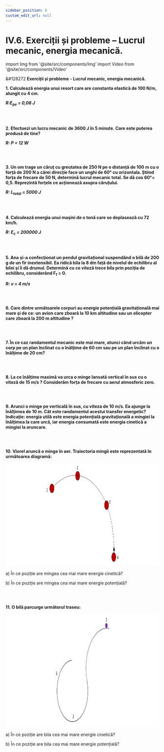 ```yaml
---
sidebar_position: 6
custom_edit_url: null
---
```


# IV.6. Exerciții și probleme – Lucrul mecanic, energia mecanică.




import Img from '@site/src/components/Img'
import Video from '@site/src/components/Video'






<div class="alert alert--warning" role="alert">

&#128272 **Exerciții și probleme - Lucrul mecanic, energia mecanică.**




**1. Calculează energia unui resort care are constanta elastică de 100 N/m, alungit cu 4 cm.**		

***R:E<sub>pe</sub> = 0,08 J***


<br></br>

**2. Efectuezi un lucru mecanic de 3600 J în 5 minute. Care este puterea produsă de tine?**

***R: P = 12 W***

<br></br>


**3. Un om trage un căruț cu greutatea de 250 N pe o distanță de 100 m cu o forță de 200 N a cărei direcție face un unghi de 60° cu orizontala. Știind forța de frecare de 50 N, determină lucrul mecanic total. Se dă cos 60°= 0,5. Reprezintă forțele ce acționează asupra căruțului.**	

***R: L<sub>total</sub> = 5000 J***



<br></br>


**4. Calculează energia unui mașini de o tonă care se deplasează cu 72 km/h.**

***R: E<sub>c</sub> = 200000 J*** 


<br></br>


**5. Ana și-a confecționat un pendul gravitațional suspendând o bilă de 200 g de un fir inextensibil. Ea ridică bila la 8 dm față de nivelul de echilibru al bilei și îi dă drumul. Determină cu ce viteză trece bila prin poziția de echilibru, considerând F<sub>f</sub> = 0.**	

***R: v = 4 m/s***	

<br></br>


**6. Care dintre următoarele corpuri au energie potențială gravitațională mai mare și de ce: un avion care zboară la 10 km altitudine sau un elicopter care zboară la 200 m altitudine ?**


<br></br>



**7. În ce caz randamentul mecanic este mai mare, atunci când urcăm un corp pe un plan înclinat cu o înălțime de 60 cm sau pe un plan înclinat cu o înălțime de 20 cm?**

<br></br>


**8. La ce înălțime maximă va urca o minge lansată vertical în sus cu o viteză de 15 m/s ? Considerăm forța de frecare cu aerul atmosferic zero.**

<br></br>



**9. Arunci o minge pe verticală în sus, cu viteza de 10 m/s. Ea ajunge la înălțimea de 10 m. Cât este randamentul acestui transfer energetic? Indicație: energia utilă este energia potențială gravitațională a mingiei la înălțimea la care urcă, iar energia consumată este energia cinetică a mingiei la aruncare.**

<br></br>


**10. Viorel aruncă o minge în aer. Traiectoria mingii este reprezentată în următoarea diagramă:**

<Img className="img-responsive4" src="fizica/clasa9/capitolul4/IV-6-exercitii-si-probleme-lucrul-mecanic-energia-mecanica-poza1-exercitiul10-reprezentare-grafica.png" width="1000" height="335" />



a)	În ce poziție are mingea cea mai mare energie cinetică?

b)	În ce poziție are mingea cea mai mare energie potențială?


<br></br>



**11. O bilă parcurge următorul traseu:**


<Img className="img-responsive4" src="fizica/clasa9/capitolul4/IV-6-exercitii-si-probleme-lucrul-mecanic-energia-mecanica-poza2-exercitiul11-reprezentare-grafica.png" width="1000" height="369" />


a)	În ce poziție are bila cea mai mare energie cinetică?

b)	În ce poziție are bila cea mai mare energie potențială?



<br></br>





</div>



